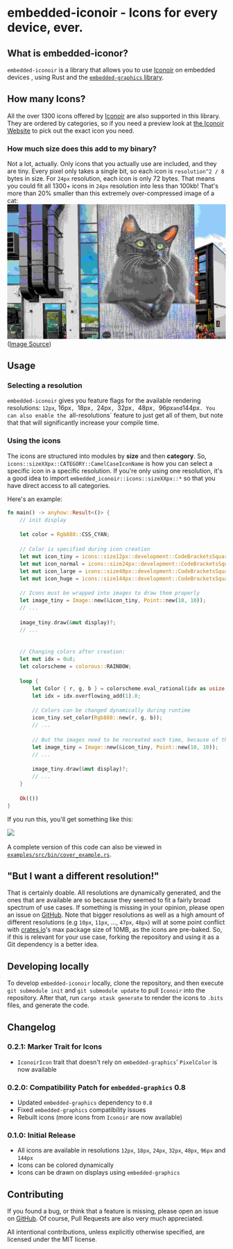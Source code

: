 # embedded-iconoir - Icons for every device, ever.

## What is embedded-iconor?
`embedded-iconoir` is a library that allows you to use [Iconoir](https://github.com/iconoir-icons/iconoir)
on embedded devices , using Rust and the [`embedded-graphics` library](https://github.com/embedded-graphics/embedded-graphics).

## How many Icons?
All the over 1300 icons offered by [Iconoir](https://github.com/iconoir-icons/iconoir) are also supported in this library.
They are ordered by categories, so if you need a preview look at [the Iconoir Website](https://iconoir.com)
to pick out the exact icon you need.

### How much size does this add to my binary?
Not a lot, actually. Only icons that you actually use are included, and they are tiny.
Every pixel only takes a single bit, so each icon is `resolution^2 / 8` bytes in size.
For `24px` resolution, each icon is only 72 bytes. That means you could fit all 1300+ icons in `24px`
resolution into less than 100kb! That's more than 20% smaller than this extremely over-compressed 
image of a cat:
![](./cat-picture-small.jpg)
([Image Source](https://stocksnap.io/photo/street-art-7KZHK83LSQ))

## Usage

### Selecting a resolution

`embedded-iconoir` gives you feature flags for the available rendering resolutions:
`12px`, 16px`, `18px`, `24px`, `32px`, `48px`, `96px` and `144px`.
You can also enable the `all-resolutions` feature to just get all of them, but note
that that will significantly increase your compile time.

### Using the icons

The icons are structured into modules by **size** and then **category**.
So, `icons::sizeXXpx::CATEGORY::CamelCaseIconName` is how you can select a specific
icon in a specific resolution.
If you're only using one resolution, it's a good idea to import `embedded_iconoir::icons::sizeXXpx::*` so
that you have direct access to all categories.

Here's an example:
```rust
fn main() -> anyhow::Result<()> {
    // init display

    let color = Rgb888::CSS_CYAN;

    // Color is specified during icon creation
    let mut icon_tiny = icons::size12px::development::CodeBracketsSquare::new(color);
    let mut icon_normal = icons::size24px::development::CodeBracketsSquare::new(color);
    let mut icon_large = icons::size48px::development::CodeBracketsSquare::new(color);
    let mut icon_huge = icons::size144px::development::CodeBracketsSquare::new(color);

    // Icons must be wrapped into images to draw them properly
    let image_tiny = Image::new(&icon_tiny, Point::new(10, 10));
    // ...

    image_tiny.draw(&mut display)?;
    // ...


    // Changing colors after creation:
    let mut idx = 0u8;
    let colorscheme = colorous::RAINBOW;

    loop {
        let Color { r, g, b } = colorscheme.eval_rational(idx as usize, u8::MAX as usize);
        let idx = idx.overflowing_add(1).0;

        // Colors can be changed dynamically during runtime
        icon_tiny.set_color(Rgb888::new(r, g, b));
        // ...

        // But the images need to be recreated each time, because of their reference to the icon
        let image_tiny = Image::new(&icon_tiny, Point::new(10, 10));
        // ...

        image_tiny.draw(&mut display)?;
        // ...
    }

    Ok(())
}
```
If you run this, you'll get something like this:

![](./example.gif)

A complete version of this code can also be viewed in 
[`examples/src/bin/cover_example.rs`](https://github.com/Yandrik/embedded-iconoir/blob/main/examples/src/bin/cover_example.rs).


## "But I want a different resolution!"

That is certainly doable. All resolutions are dynamically generated, and the ones that are
available are so because they seemed to fit a fairly broad spectrum of use cases.
If something is missing in your opinion, please open an issue on [GitHub](https://github.com/Yandrik/embedded-iconoir).
Note that bigger resolutions as well as a high amount of different resolutions
(e.g `10px`, `11px`, ..., `47px`, `48px`) will at some point conflict with [crates.io](https://crates.io)'s
max package size of 10MB, as the icons are pre-baked. So, if this is relevant for your use case,
forking the repository and using it as a Git dependency is a better idea.


## Developing locally
To develop `embedded-iconoir` locally, clone the repository, and then execute `git submodule init`
and `git submodule update` to pull `Iconoir` into the repository. After that, run `cargo xtask generate`
to render the icons to `.bits` files, and generate the code.

## Changelog

### 0.2.1: Marker Trait for Icons

- `IconoirIcon` trait that doesn't rely on `embedded-graphics`' `PixelColor` is now available

### 0.2.0: Compatibility Patch for `embedded-graphics` 0.8

- Updated `embedded-graphics` dependency to `0.8`
- Fixed `embedded-graphics` compatibility issues
- Rebuilt icons (more icons from `Iconoir` are now available)

### 0.1.0: Initial Release

- All icons are available in resolutions `12px`, `18px`, `24px`, `32px`, `48px`, `96px` and `144px`
- Icons can be colored dynamically
- Icons can be drawn on displays using `embedded-graphics`


## Contributing

If you found a bug, or think that a feature is missing, please open an issue on [GitHub](https://github.com/yandrik/embedded-iconoir).
Of course, Pull Requests are also very much appreciated.

All intentional contributions, unless explicitly otherwise specified, are licensed under the MIT license.
